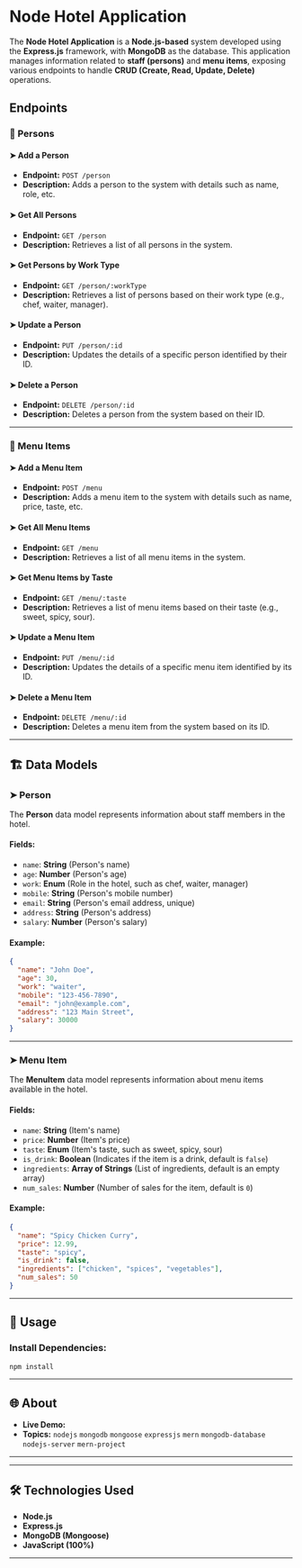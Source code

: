 # Node Hotel Application

The **Node Hotel Application** is a **Node.js-based** system developed using the **Express.js** framework, with **MongoDB** as the database. This application manages information related to **staff (persons)** and **menu items**, exposing various endpoints to handle **CRUD (Create, Read, Update, Delete)** operations.

## Endpoints

### 📌 Persons

#### ➤ Add a Person
- **Endpoint:** `POST /person`
- **Description:** Adds a person to the system with details such as name, role, etc.

#### ➤ Get All Persons
- **Endpoint:** `GET /person`
- **Description:** Retrieves a list of all persons in the system.

#### ➤ Get Persons by Work Type
- **Endpoint:** `GET /person/:workType`
- **Description:** Retrieves a list of persons based on their work type (e.g., chef, waiter, manager).

#### ➤ Update a Person
- **Endpoint:** `PUT /person/:id`
- **Description:** Updates the details of a specific person identified by their ID.

#### ➤ Delete a Person
- **Endpoint:** `DELETE /person/:id`
- **Description:** Deletes a person from the system based on their ID.

---

### 📌 Menu Items

#### ➤ Add a Menu Item
- **Endpoint:** `POST /menu`
- **Description:** Adds a menu item to the system with details such as name, price, taste, etc.

#### ➤ Get All Menu Items
- **Endpoint:** `GET /menu`
- **Description:** Retrieves a list of all menu items in the system.

#### ➤ Get Menu Items by Taste
- **Endpoint:** `GET /menu/:taste`
- **Description:** Retrieves a list of menu items based on their taste (e.g., sweet, spicy, sour).

#### ➤ Update a Menu Item
- **Endpoint:** `PUT /menu/:id`
- **Description:** Updates the details of a specific menu item identified by its ID.

#### ➤ Delete a Menu Item
- **Endpoint:** `DELETE /menu/:id`
- **Description:** Deletes a menu item from the system based on its ID.

---

## 🏗️ Data Models

### ➤ Person
The **Person** data model represents information about staff members in the hotel.

#### **Fields:**
- `name`: **String** (Person's name)
- `age`: **Number** (Person's age)
- `work`: **Enum** (Role in the hotel, such as chef, waiter, manager)
- `mobile`: **String** (Person's mobile number)
- `email`: **String** (Person's email address, unique)
- `address`: **String** (Person's address)
- `salary`: **Number** (Person's salary)

#### **Example:**
```json
{
  "name": "John Doe",
  "age": 30,
  "work": "waiter",
  "mobile": "123-456-7890",
  "email": "john@example.com",
  "address": "123 Main Street",
  "salary": 30000
}
```

---

### ➤ Menu Item
The **MenuItem** data model represents information about menu items available in the hotel.

#### **Fields:**
- `name`: **String** (Item's name)
- `price`: **Number** (Item's price)
- `taste`: **Enum** (Item's taste, such as sweet, spicy, sour)
- `is_drink`: **Boolean** (Indicates if the item is a drink, default is `false`)
- `ingredients`: **Array of Strings** (List of ingredients, default is an empty array)
- `num_sales`: **Number** (Number of sales for the item, default is `0`)

#### **Example:**
```json
{
  "name": "Spicy Chicken Curry",
  "price": 12.99,
  "taste": "spicy",
  "is_drink": false,
  "ingredients": ["chicken", "spices", "vegetables"],
  "num_sales": 50
}
```

---

## 🚀 Usage

### Install Dependencies:
```bash
npm install
```

---

## 🌐 About
- **Live Demo:** 
- **Topics:** `nodejs` `mongodb` `mongoose` `expressjs` `mern` `mongodb-database` `nodejs-server` `mern-project`

---

---

## 🛠️ Technologies Used
- **Node.js**
- **Express.js**
- **MongoDB (Mongoose)**
- **JavaScript (100%)**

---
